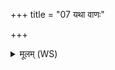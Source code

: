 +++
title = "07 यथा वाणः"

+++
<details><summary>मूलम् (WS)</summary>

यथा वाणः सुसंशितः परापतत्याशुमत् ।  
एवामूत्रस्य ते धारा परा पतति केतुमत्॥ ७ ॥  
यथा मधु मधुकृतः सम्भरन्ति मधावधी ।  
एवा मे मधुमद् वचो देवेषु पुरुषेषु च ॥ ८ ॥
</details>
